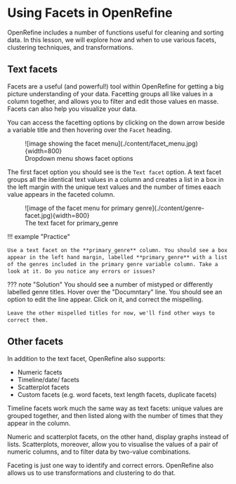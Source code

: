 # Using Facets in OpenRefine

OpenRefine includes a number of functions useful for cleaning and sorting data. In this lesson, we will explore how and when to use various facets, clustering techniques, and transformations. 

## Text facets

Facets are a useful (and powerful!) tool within OpenRefine for getting a big picture understanding of your data. Facetting groups all like values in a column together, and allows you to filter and edit those values en masse. Facets can also help you visualize your data. 

You can access the facetting options by clicking on the down arrow beside a variable title and then hovering over the `Facet` heading. 

<figure markdown="span">
    ![image showing the facet menu](./content/facet_menu.jpg){width=800}
    <figcaption>Dropdown menu shows facet options</figcaption>
</figure>

The first facet option you should see is the `Text facet` option. A text facet groups all the identical text values in a column and creates a list in a box in the left margin with the unique text values and the number of times eaach value appears in the faceted column. 

<figure markdown="span">
    ![image of the facet menu for primary genre](./content/genre-facet.jpg){width=800}
    <figcaption>The text facet for primary_genre</figcaption>
</figure>

!!! example "Practice"

    Use a text facet on the **primary_genre** column. You should see a box appear in the left hand margin, labelled **primary_genre** with a list of the genres included in the primary genre variable column. Take a look at it. Do you notice any errors or issues?  

??? note "Solution"
    You should see a number of mistyped or differently labelled genre titles. Hover over the "Documntary" line. You should see an option to edit the line appear. Click on it, and correct the mispelling. 
    
    Leave the other mispelled titles for now, we'll find other ways to correct them.

## Other facets
In addition to the text facet, OpenRefine also supports:

- Numeric facets
- Timeline/date/ facets
- Scatterplot facets
- Custom facets (e.g. word facets, text length facets, duplicate facets)

Timeline facets work much the same way as text facets: unique values are grouped together, and then listed along with the number of times that they appear in the column. 

Numeric and scatterplot facets, on the other hand, display graphs instead of lists. Scatterplots, moreover, allow you to visualise the values of a pair of numeric columns, and to filter data by two-value combinations. 

Faceting is just one way to identify and correct errors. OpenRefine also allows us to use transformations and clustering to do that. 